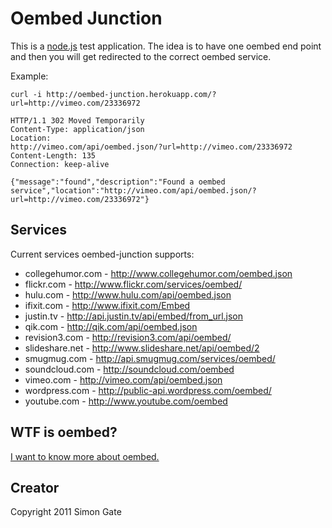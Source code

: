 # Oembed Junction

This is a [node.js](http://nodejs.org) test application. The idea is to have one oembed
end point and then you will get redirected to the correct oembed service.

Example:

```shell
curl -i http://oembed-junction.herokuapp.com/?url=http://vimeo.com/23336972

HTTP/1.1 302 Moved Temporarily
Content-Type: application/json
Location:
http://vimeo.com/api/oembed.json/?url=http://vimeo.com/23336972
Content-Length: 135
Connection: keep-alive

{"message":"found","description":"Found a oembed service","location":"http://vimeo.com/api/oembed.json/?url=http://vimeo.com/23336972"}
```

## Services

Current services oembed-junction supports:

* collegehumor.com - http://www.collegehumor.com/oembed.json
* flickr.com - http://www.flickr.com/services/oembed/
* hulu.com - http://www.hulu.com/api/oembed.json
* ifixit.com - http://www.ifixit.com/Embed
* justin.tv - http://api.justin.tv/api/embed/from_url.json
* qik.com - http://qik.com/api/oembed.json
* revision3.com - http://revision3.com/api/oembed/
* slideshare.net - http://www.slideshare.net/api/oembed/2
* smugmug.com - http://api.smugmug.com/services/oembed/
* soundcloud.com - http://soundcloud.com/oembed
* vimeo.com - http://vimeo.com/api/oembed.json
* wordpress.com - http://public-api.wordpress.com/oembed/
* youtube.com - http://www.youtube.com/oembed


## WTF is oembed?

[I want to know more about oembed.](http://oembed.com)

## Creator

Copyright 2011 Simon Gate

